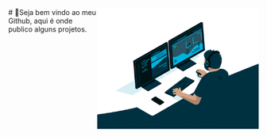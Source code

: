 <img src = "giphy.gif" width = "325px" align = "right">
# 👾Seja bem vindo ao meu Github, aqui é onde publico alguns projetos. 
